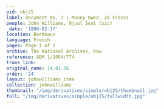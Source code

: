 ```yaml
---
pid: obj25
label: Document No. 7 | Money Owed, 26 Francs
people: John Williams, Ojuul Seat (sic)
_date: '1800-02-17'
location: Bordeaux
language: French
pages: Page 1 of 2
archive: The National Archives, Kew
reference: ADM 1/1054/774
trans_link:
original_name: 14.01.56
order: '24'
layout: johnwilliams_item
collection: johnwilliams
thumbnail: "/img/derivatives/simple/obj25/thumbnail.jpg"
full: "/img/derivatives/simple/obj25/fullwidth.jpg"
---
```

